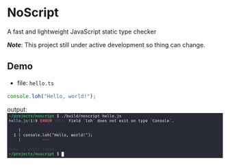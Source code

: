 # NoScript

A fast and lightweight JavaScript static type checker

***Note***: This project still under active development so thing can change.

## Demo

- file: `hello.ts`
```javaScript
console.loh("Hello, world!");
```
output:
![Output](./docs/console.loh.error.jpg)

